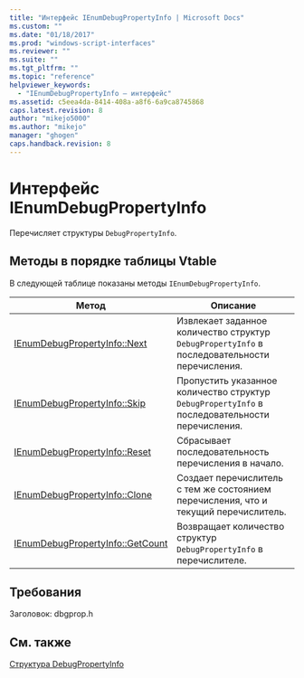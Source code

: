 ```yaml
---
title: "Интерфейс IEnumDebugPropertyInfo | Microsoft Docs"
ms.custom: ""
ms.date: "01/18/2017"
ms.prod: "windows-script-interfaces"
ms.reviewer: ""
ms.suite: ""
ms.tgt_pltfrm: ""
ms.topic: "reference"
helpviewer_keywords: 
  - "IEnumDebugPropertyInfo — интерфейс"
ms.assetid: c5eea4da-8414-408a-a8f6-6a9ca8745868
caps.latest.revision: 8
author: "mikejo5000"
ms.author: "mikejo"
manager: "ghogen"
caps.handback.revision: 8
---
```

# Интерфейс IEnumDebugPropertyInfo
Перечисляет структуры `DebugPropertyInfo`.  
  
## Методы в порядке таблицы Vtable  
 В следующей таблице показаны методы `IEnumDebugPropertyInfo`.  
  
|Метод|Описание|  
|-----------|--------------|  
|[IEnumDebugPropertyInfo::Next](../../winscript/reference/ienumdebugpropertyinfo-next.md)|Извлекает заданное количество структур `DebugPropertyInfo` в последовательности перечисления.|  
|[IEnumDebugPropertyInfo::Skip](../../winscript/reference/ienumdebugpropertyinfo-skip.md)|Пропустить указанное количество структур `DebugPropertyInfo` в последовательности перечисления.|  
|[IEnumDebugPropertyInfo::Reset](../../winscript/reference/ienumdebugpropertyinfo-reset.md)|Сбрасывает последовательность перечисления в начало.|  
|[IEnumDebugPropertyInfo::Clone](../../winscript/reference/ienumdebugpropertyinfo-clone.md)|Создает перечислитель с тем же состоянием перечисления, что и текущий перечислитель.|  
|[IEnumDebugPropertyInfo::GetCount](../../winscript/reference/ienumdebugpropertyinfo-getcount.md)|Возвращает количество структур `DebugPropertyInfo` в перечислителе.|  
  
## Требования  
 Заголовок: dbgprop.h  
  
## См. также  
 [Структура DebugPropertyInfo](../../winscript/reference/debugpropertyinfo-structure.md)
